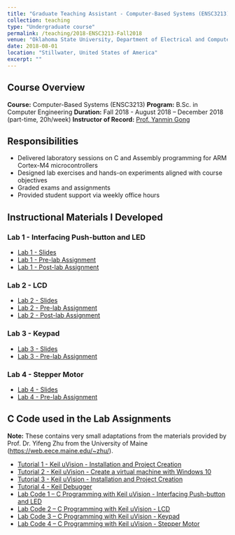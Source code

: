 ```yaml
---
title: "Graduate Teaching Assistant - Computer-Based Systems (ENSC3213) - Fall 2018"
collection: teaching
type: "Undergraduate course"
permalink: /teaching/2018-ENSC3213-Fall2018
venue: "Oklahoma State University, Department of Electrical and Computer Engineering"
date: 2018-08-01
location: "Stillwater, United States of America"
excerpt: ""
---
```


## Course Overview

**Course:** Computer-Based Systems (ENSC3213)
**Program:** B.Sc. in Computer Engineering
**Duration:** Fall 2018 - August 2018 – December 2018 (part-time, 20h/week) 
**Instructor of Record:** [Prof. Yanmin Gong](https://yanmingong.github.io/)

## Responsibilities

- Delivered laboratory sessions on C and Assembly programming for ARM Cortex-M4 microcontrollers 
- Designed lab exercises and hands-on experiments aligned with course objectives 
- Graded exams and assignments 
- Provided student support via weekly office hours

## Instructional Materials I Developed

### Lab 1 - Interfacing Push-button and LED
- [Lab 1 - Slides](/files/ENSC3213/Fall2018/Slides_Lab1.pdf)
- [Lab 1 - Pre-lab Assignment](/files/ENSC3213/Fall2018/Assignments_Lab1_Pre-Lab.pdf)
- [Lab 1 - Post-lab Assignment](/files/ENSC3213/Fall2018/Assignments_Lab1_Post-lab.pdf)

### Lab 2 - LCD
- [Lab 2 - Slides](/files/ENSC3213/Fall2018/Slides_Lab2.pdf)
- [Lab 2 - Pre-lab Assignment](/files/ENSC3213/Fall2018/Assignments_Lab2_Pre-Lab.pdf)
- [Lab 2 - Post-lab Assignment](/files/ENSC3213/Fall2018/Assignments_Lab2_Post-lab.pdf)

### Lab 3 - Keypad
- [Lab 3 - Slides](/files/ENSC3213/Fall2018/Slides_Lab3.pdf)
- [Lab 3 - Pre-lab Assignment](/files/ENSC3213/Fall2018/Assignments_Lab3_Pre-Lab.pdf)

### Lab 4 - Stepper Motor
- [Lab 4 - Slides](/files/ENSC3213/Fall2018/Slides_Lab4.pdf)
- [Lab 4 - Pre-lab Assignment](/files/ENSC3213/Fall2018/Assignments_Lab4_Pre-Lab.pdf)


## C Code used in the Lab Assignments 
**Note:** These contains very small adaptations from the materials provided by Prof. Dr. Yifeng Zhu from the University of Maine (https://web.eece.maine.edu/~zhu/).
- [Tutorial 1 - Keil uVision - Installation and Project Creation](/files/ENSC3213/Fall2018/Tutorial1.pdf)
- [Tutorial 2 - Keil uVision - Create a virtual machine with Windows 10](/files/ENSC3213/Fall2018/Tutorial2.pdf)
- [Tutorial 3 - Keil uVision - Installation and Project Creation](/files/ENSC3213/Fall2018/Tutorial3.pdf)
- [Tutorial 4 - Keil Debugger](/files/ENSC3213/Fall2018/Tutorial4.pdf)
- [Lab Code 1 – C Programming with Keil uVision - Interfacing Push-button and LED](/files/ENSC3213/Fall2018/Code_Lab1.zip)
- [Lab Code 2 – C Programming with Keil uVision - LCD](/files/ENSC3213/Fall2018/Code_Lab2.zip)
- [Lab Code 3 – C Programming with Keil uVision - Keypad](/files/ENSC3213/Fall2018/Code_Lab3.zip)
- [Lab Code 4 – C Programming with Keil uVision - Stepper Motor](/files/ENSC3213/Fall2018/Code_Lab4.zip)


